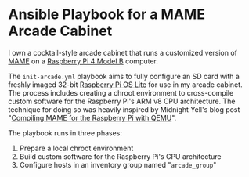 # Ansible Playbook for a MAME Arcade Cabinet
I own a cocktail-style arcade cabinet that runs a customized version of [MAME](https://www.mamedev.org/) on a [Raspberry Pi 4 Model B](https://www.raspberrypi.com/products/raspberry-pi-4-model-b/specifications/) computer.

The `init-arcade.yml` playbook aims to fully configure an SD card with a freshly imaged 32-bit [Raspberry Pi OS Lite](https://www.raspberrypi.com/software/) for use in my arcade cabinet.  The process includes creating a chroot environment to cross-compile custom software for the Raspberry Pi's ARM v8 CPU architecture.  The technique for doing so was heavily inspired by Midnight Yell's blog post "[Compiling MAME for the Raspberry Pi with QEMU](https://midnightyell.wordpress.com/2012/10/13/compiling-mame-for-the-raspberry-pi-with-qemu/)".

The playbook runs in three phases:
1. Prepare a local chroot environment
2. Build custom software for the Raspberry Pi's CPU architecture
3. Configure hosts in an inventory group named "`arcade_group`"
